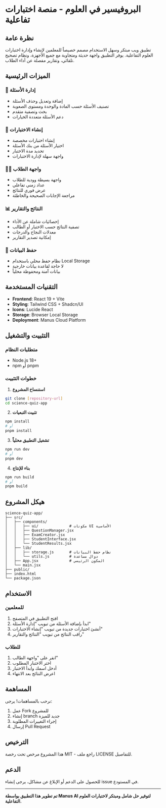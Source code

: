 # البروفيسير في العلوم - منصة اختبارات تفاعلية

## نظرة عامة

تطبيق ويب مبتكر وسهل الاستخدام مصمم خصيصاً للمعلمين لإنشاء وإدارة اختبارات العلوم التفاعلية. يوفر التطبيق واجهة حديثة ومتجاوبة مع جميع الأجهزة، ونظام تصحيح تلقائي، وتقارير مفصلة عن أداء الطلاب.

## الميزات الرئيسية

### 🎯 إدارة الأسئلة
- إضافة وتعديل وحذف الأسئلة
- تصنيف الأسئلة حسب المادة والوحدة ومستوى الصعوبة
- بحث وتصفية متقدم
- دعم الأسئلة متعددة الخيارات

### 📝 إنشاء الاختبارات
- إنشاء اختبارات مخصصة
- اختيار الأسئلة من بنك الأسئلة
- تحديد مدة الاختبار
- واجهة سهلة لإدارة الاختبارات

### 👨‍🎓 واجهة الطلاب
- واجهة بسيطة وودية للطلاب
- عداد زمني تفاعلي
- عرض فوري للنتائج
- مراجعة الإجابات الصحيحة والخاطئة

### 📊 النتائج والتقارير
- إحصائيات شاملة عن الأداء
- تصفية النتائج حسب الاختبار أو الطالب
- معدلات النجاح والدرجات
- إمكانية تصدير التقارير

### 💾 حفظ البيانات
- نظام حفظ محلي باستخدام Local Storage
- لا حاجة لقاعدة بيانات خارجية
- بيانات آمنة ومحفوظة محلياً

## التقنيات المستخدمة

- **Frontend**: React 19 + Vite
- **Styling**: Tailwind CSS + Shadcn/UI
- **Icons**: Lucide React
- **Storage**: Browser Local Storage
- **Deployment**: Manus Cloud Platform

## التثبيت والتشغيل

### متطلبات النظام
- Node.js 18+ 
- npm أو pnpm

### خطوات التثبيت

1. **استنساخ المشروع**
```bash
git clone [repository-url]
cd science-quiz-app
```

2. **تثبيت التبعيات**
```bash
npm install
# أو
pnpm install
```

3. **تشغيل التطبيق محلياً**
```bash
npm run dev
# أو
pnpm dev
```

4. **بناء للإنتاج**
```bash
npm run build
# أو
pnpm build
```

## هيكل المشروع

```
science-quiz-app/
├── src/
│   ├── components/
│   │   ├── ui/              # مكونات UI الأساسية
│   │   ├── QuestionManager.jsx
│   │   ├── ExamCreator.jsx
│   │   ├── StudentInterface.jsx
│   │   └── StudentResults.jsx
│   ├── lib/
│   │   ├── storage.js       # نظام حفظ البيانات
│   │   └── utils.js         # دوال مساعدة
│   ├── App.jsx              # المكون الرئيسي
│   └── main.jsx
├── public/
├── index.html
└── package.json
```

## الاستخدام

### للمعلمين
1. افتح التطبيق في المتصفح
2. ابدأ بإضافة الأسئلة من تبويب "إدارة الأسئلة"
3. أنشئ اختبارات جديدة من تبويب "إنشاء الاختبارات"
4. راقب النتائج من تبويب "النتائج والتقارير"

### للطلاب
1. انقر على "واجهة الطالب"
2. اختر الاختبار المطلوب
3. أدخل اسمك وابدأ الاختبار
4. اعرض النتائج بعد الانتهاء

## المساهمة

نرحب بالمساهمات! يرجى:
1. عمل Fork للمشروع
2. إنشاء branch جديد للميزة
3. إجراء التغييرات المطلوبة
4. إرسال Pull Request

## الترخيص

هذا المشروع مرخص تحت رخصة MIT - راجع ملف LICENSE للتفاصيل.

## الدعم

للحصول على الدعم أو الإبلاغ عن مشاكل، يرجى إنشاء issue في المستودع.

---

**تم تطوير هذا التطبيق بواسطة Manus AI لتوفير حل شامل ومبتكر لاختبارات العلوم التفاعلية.**

